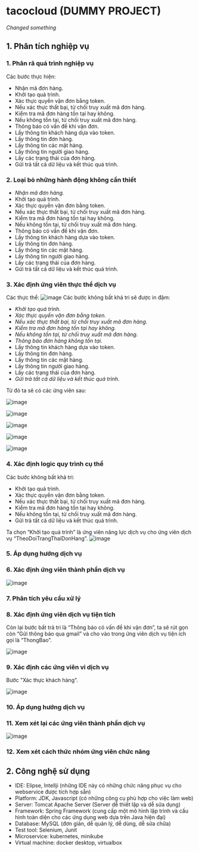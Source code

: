 # tacocloud (DUMMY PROJECT)
*Changed something*
## 1. Phân tích nghiệp vụ
### 1. Phân rã quá trình nghiệp vụ
Các bước thực hiện:
- Nhận mã đơn hàng.
- Khởi tạo quá trình.
- Xác thực quyền vận đơn bằng token.
- Nếu xác thực thất bại, từ chối truy xuất mã đơn hàng.
- Kiểm tra mã đơn hàng tồn tại hay không.
- Nếu không tồn tại, từ chối truy xuất mã đơn hàng.
- Thông báo có vấn đề khi vận đơn.
- Lấy thông tin khách hàng dựa vào token.
- Lấy thông tin đơn hàng.
- Lấy thông tin các mặt hàng.
- Lấy thông tin người giao hàng.
- Lấy các trạng thái của đơn hàng.
- Gửi trả tất cả dữ liệu và kết thúc quá trình.
### 2. Loại bỏ những hành động không cần thiết
- *Nhận mã đơn hàng.*
- Khởi tạo quá trình.
- Xác thực quyền vận đơn bằng token.
- Nếu xác thực thất bại, từ chối truy xuất mã đơn hàng.
- Kiểm tra mã đơn hàng tồn tại hay không.
- Nếu không tồn tại, từ chối truy xuất mã đơn hàng.
- Thông báo có vấn đề khi vận đơn.
- Lấy thông tin khách hàng dựa vào token.
- Lấy thông tin đơn hàng.
- Lấy thông tin các mặt hàng.
- Lấy thông tin người giao hàng.
- Lấy các trạng thái của đơn hàng.
- Gửi trả tất cả dữ liệu và kết thúc quá trình.
### 3. Xác định ứng viên thực thể dịch vụ
Các thực thể:
![image](https://user-images.githubusercontent.com/101212623/231318314-42e0f055-66c5-4c64-8162-6ee3c100e776.png)
Các bước không bất khả tri sẽ được in đậm:  
- *Khởi tạo quá trình.*
- *Xác thực quyền vận đơn bằng token.*
- *Nếu xác thực thất bại, từ chối truy xuất mã đơn hàng.*
- *Kiểm tra mã đơn hàng tồn tại hay không.*
- *Nếu không tồn tại, từ chối truy xuất mã đơn hàng.*
- *Thông báo đơn hàng không tồn tại.*
- Lấy thông tin khách hàng dựa vào token.
- Lấy thông tin đơn hàng.
- Lấy thông tin các mặt hàng.
- Lấy thông tin người giao hàng.
- Lấy các trạng thái của đơn hàng.
- *Gửi trả tất cả dữ liệu và kết thúc quá trình.*

Từ đó ta sẽ có các ứng viên sau:  

![image](https://user-images.githubusercontent.com/66776021/232264184-34121b7d-4f90-4123-8a96-ef8445a11ded.png)

![image](https://user-images.githubusercontent.com/66776021/232264189-b72dd034-2f84-4be1-956c-5890ff4ac42f.png)

![image](https://user-images.githubusercontent.com/66776021/232264196-d9c3e3c8-0ead-4827-adc9-c05c7fbd5979.png)

![image](https://user-images.githubusercontent.com/66776021/232264207-1043adab-36ec-4704-8090-593907809622.png)

![image](https://user-images.githubusercontent.com/66776021/232264223-f013611b-4577-40bb-83c6-8e590285de86.png)

### 4. Xác định logic quy trình cụ thể
Các bước không bất khả tri:  
- Khởi tạo quá trình.
- Xác thực quyền vận đơn bằng token.
- Nếu xác thực thất bại, từ chối truy xuất mã đơn hàng.
- Kiểm tra mã đơn hàng tồn tại hay không.
- Nếu không tồn tại, từ chối truy xuất mã đơn hàng.
- Gửi trả tất cả dữ liệu và kết thúc quá trình.

Ta chọn “Khởi tạo quá trình” là ứng viên năng lực dịch vụ cho ứng viên dịch vụ “TheoDoiTrangThaiDonHang”.
![image](https://user-images.githubusercontent.com/66776021/232264174-bbc3298b-9039-47f3-81ea-94bd3ba70ff8.png)

### 5. Áp dụng hướng dịch vụ
### 6. Xác định ứng viên thành phần dịch vụ
![image](https://user-images.githubusercontent.com/66776021/232264151-7b25acc8-3f95-4e7d-b9c1-23dac785f4ed.png)
### 7. Phân tích yêu cầu xử lý
### 8. Xác định ứng viên dịch vụ tiện tích
Còn lại bước bất trả tri là “Thông báo có vấn đề khi vận đơn”, ta sẽ rút gọn còn “Gửi thông báo qua gmail” và cho vào trong ứng viên dịch vụ tiện ích gọi là “ThongBao”.

![image](https://user-images.githubusercontent.com/66776021/232264261-dda521f9-587f-47ff-a415-0ff91b63fcdc.png)
### 9. Xác định các ứng viên vi dịch vụ
Bước "Xác thực khách hàng".

![image](https://user-images.githubusercontent.com/66776021/232264540-d07c7e68-f4ce-400f-811a-dc3fbeea3d95.png)

### 10. Áp dụng hướng dịch vụ
### 11. Xem xét lại các ứng viên thành phần dịch vụ
![image](https://user-images.githubusercontent.com/66776021/232264531-edc8a69a-11a3-4de1-9b10-7b7e4682f4db.png)
### 12. Xem xét cách thức nhóm ứng viên chức năng

## 2. Công nghệ sử dụng
- IDE: Elipse, Intellji (những IDE này có những chức năng phục vụ cho webservice được tích hợp sẵn)
- Platform: JDK, Javascript (có những công cụ phù hợp cho việc làm web)
- Server: Tomcat Apache Server (Server dễ thiết lập và dễ sửa dụng)
- Framework: Spring Framework (cung cấp một mô hình lập trình và cấu hình toàn diện cho các ứng dụng web dựa trên Java hiện đại)
- Database: MySQL (đơn giản, dễ quản lý, dễ dùng, dễ sửa chữa)
- Test tool: Selenium, Junit
- Microservice: kubernetes, minikube
- Virtual machine: docker desktop, virtualbox
